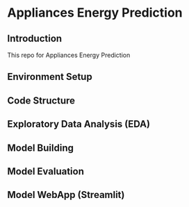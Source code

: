 # Appliances Energy Prediction

## Introduction
This repo for Appliances Energy Prediction

## Environment Setup

## Code Structure

## Exploratory Data Analysis (EDA)

## Model Building

## Model Evaluation

## Model WebApp (Streamlit)
